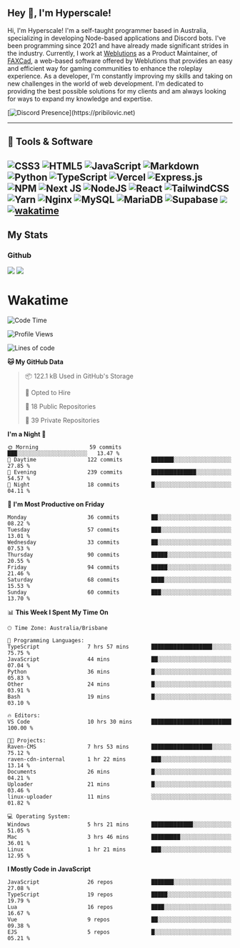 ## Hey 👋, I'm Hyperscale!

Hi, I'm Hyperscale! I'm a self-taught programmer based in Australia, specializing in developing Node-based applications and Discord bots. I've been programming since 2021 and have already made significant strides in the industry. Currently, I work at [Weblutions](https://weblutions.com) as a Product Maintainer, of [FAXCad](https://weblutions.com/store/faxcad), a web-based software offered by Weblutions that provides an easy and efficient way for gaming communities to enhance the roleplay experience. As a developer, I'm constantly improving my skills and taking on new challenges in the world of web development. I'm dedicated to providing the best possible solutions for my clients and am always looking for ways to expand my knowledge and expertise.

[![Discord Presence](https://lanyard.cnrad.dev/api/906061699562475581?=idleMessage=:Just%Chillin%With%My%Kangaroo!)](https://pribilovic.net)

<p align="center">
<a href="https://github.com/Hyperscale1">
</a>
</p>

---
## 🔧 Tools & Software

![CSS3](https://img.shields.io/badge/css3-%231572B6.svg?style=for-the-badge&logo=css3&logoColor=white) ![HTML5](https://img.shields.io/badge/html5-%23E34F26.svg?style=for-the-badge&logo=html5&logoColor=white) ![JavaScript](https://img.shields.io/badge/javascript-%23323330.svg?style=for-the-badge&logo=javascript&logoColor=%23F7DF1E)  ![Markdown](https://img.shields.io/badge/markdown-%23000000.svg?style=for-the-badge&logo=markdown&logoColor=white) ![Python](https://img.shields.io/badge/python-3670A0?style=for-the-badge&logo=python&logoColor=ffdd54) ![TypeScript](https://img.shields.io/badge/typescript-%23007ACC.svg?style=for-the-badge&logo=typescript&logoColor=white) ![Vercel](https://img.shields.io/badge/vercel-%23000000.svg?style=for-the-badge&logo=vercel&logoColor=white) ![Express.js](https://img.shields.io/badge/express.js-%23404d59.svg?style=for-the-badge&logo=express&logoColor=%2361DAFB) ![NPM](https://img.shields.io/badge/NPM-%23000000.svg?style=for-the-badge&logo=npm&logoColor=white) ![Next JS](https://img.shields.io/badge/Next-black?style=for-the-badge&logo=next.js&logoColor=white) ![NodeJS](https://img.shields.io/badge/node.js-6DA55F?style=for-the-badge&logo=node.js&logoColor=white) ![React](https://img.shields.io/badge/react-%2320232a.svg?style=for-the-badge&logo=react&logoColor=%2361DAFB) ![TailwindCSS](https://img.shields.io/badge/tailwindcss-%2338B2AC.svg?style=for-the-badge&logo=tailwind-css&logoColor=white) ![Yarn](https://img.shields.io/badge/yarn-%232C8EBB.svg?style=for-the-badge&logo=yarn&logoColor=white) ![Nginx](https://img.shields.io/badge/nginx-%23009639.svg?style=for-the-badge&logo=nginx&logoColor=white) ![MySQL](https://img.shields.io/badge/mysql-%2300f.svg?style=for-the-badge&logo=mysql&logoColor=white) ![MariaDB](https://img.shields.io/badge/mariadb-%23316192.svg?style=for-the-badge&logo=mariadb&logoColor=white) ![Supabase](https://img.shields.io/badge/Supabase-3ECF8E?style=for-the-badge&logo=supabase&logoColor=white) ![](https://img.shields.io/badge/Ubuntu-E95420?style=for-the-badge&logo=ubuntu&logoColor=white) [![wakatime](https://wakatime.com/badge/user/6e098b16-30e8-493e-bf77-598fafbb912d.svg?style=for-the-badge)](https://wakatime.com/@6e098b16-30e8-493e-bf77-598fafbb912d) 
---
## My Stats

### Github
![](https://github-readme-stats.vercel.app/api?username=Hyperscale1&theme=blue-green)
![](https://github-readme-stats.vercel.app/api/top-langs/?username=Hyperscale1&theme=blue-green)

# Wakatime
<!--START_SECTION:waka-->
![Code Time](http://img.shields.io/badge/Code%20Time-941%20hrs%2020%20mins-blue)

![Profile Views](http://img.shields.io/badge/Profile%20Views-14-blue)

![Lines of code](https://img.shields.io/badge/From%20Hello%20World%20I%27ve%20Written-2.4%20million%20lines%20of%20code-blue)

**🐱 My GitHub Data** 

> 📦 122.1 kB Used in GitHub's Storage 
 > 
> 💼 Opted to Hire
 > 
> 📜 18 Public Repositories 
 > 
> 🔑 39 Private Repositories 
 > 
**I'm a Night 🦉** 

```text
🌞 Morning                59 commits          ███░░░░░░░░░░░░░░░░░░░░░░   13.47 % 
🌆 Daytime                122 commits         ███████░░░░░░░░░░░░░░░░░░   27.85 % 
🌃 Evening                239 commits         ██████████████░░░░░░░░░░░   54.57 % 
🌙 Night                  18 commits          █░░░░░░░░░░░░░░░░░░░░░░░░   04.11 % 
```
📅 **I'm Most Productive on Friday** 

```text
Monday                   36 commits          ██░░░░░░░░░░░░░░░░░░░░░░░   08.22 % 
Tuesday                  57 commits          ███░░░░░░░░░░░░░░░░░░░░░░   13.01 % 
Wednesday                33 commits          ██░░░░░░░░░░░░░░░░░░░░░░░   07.53 % 
Thursday                 90 commits          █████░░░░░░░░░░░░░░░░░░░░   20.55 % 
Friday                   94 commits          █████░░░░░░░░░░░░░░░░░░░░   21.46 % 
Saturday                 68 commits          ████░░░░░░░░░░░░░░░░░░░░░   15.53 % 
Sunday                   60 commits          ███░░░░░░░░░░░░░░░░░░░░░░   13.70 % 
```


📊 **This Week I Spent My Time On** 

```text
🕑︎ Time Zone: Australia/Brisbane

💬 Programming Languages: 
TypeScript               7 hrs 57 mins       ███████████████████░░░░░░   75.75 % 
JavaScript               44 mins             ██░░░░░░░░░░░░░░░░░░░░░░░   07.04 % 
Python                   36 mins             █░░░░░░░░░░░░░░░░░░░░░░░░   05.83 % 
Other                    24 mins             █░░░░░░░░░░░░░░░░░░░░░░░░   03.91 % 
Bash                     19 mins             █░░░░░░░░░░░░░░░░░░░░░░░░   03.10 % 

🔥 Editors: 
VS Code                  10 hrs 30 mins      █████████████████████████   100.00 % 

🐱‍💻 Projects: 
Raven-CMS                7 hrs 53 mins       ███████████████████░░░░░░   75.12 % 
raven-cdn-internal       1 hr 22 mins        ███░░░░░░░░░░░░░░░░░░░░░░   13.14 % 
Documents                26 mins             █░░░░░░░░░░░░░░░░░░░░░░░░   04.21 % 
Uploader                 21 mins             █░░░░░░░░░░░░░░░░░░░░░░░░   03.46 % 
linux-uploader           11 mins             ░░░░░░░░░░░░░░░░░░░░░░░░░   01.82 % 

💻 Operating System: 
Windows                  5 hrs 21 mins       █████████████░░░░░░░░░░░░   51.05 % 
Mac                      3 hrs 46 mins       █████████░░░░░░░░░░░░░░░░   36.01 % 
Linux                    1 hr 21 mins        ███░░░░░░░░░░░░░░░░░░░░░░   12.95 % 
```

**I Mostly Code in JavaScript** 

```text
JavaScript               26 repos            ███████░░░░░░░░░░░░░░░░░░   27.08 % 
TypeScript               19 repos            █████░░░░░░░░░░░░░░░░░░░░   19.79 % 
Lua                      16 repos            ████░░░░░░░░░░░░░░░░░░░░░   16.67 % 
Vue                      9 repos             ██░░░░░░░░░░░░░░░░░░░░░░░   09.38 % 
EJS                      5 repos             █░░░░░░░░░░░░░░░░░░░░░░░░   05.21 % 
```




<!--END_SECTION:waka-->
